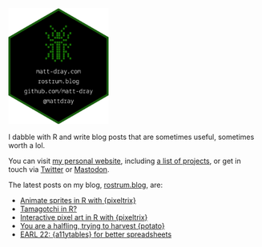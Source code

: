 <img src="https://raw.githubusercontent.com/matt-dray/stickers/master/output/business_hex.png" width=200>

I dabble with R and write blog posts that are sometimes useful, sometimes worth a lol.

You can visit [my personal website](https://www.matt-dray.com/), including [a list of projects](https://matt-dray.github.io/projects/), or get in touch via [Twitter](https://twitter.com/mattdray) or <a rel="me" href="https://fosstodon.org/@mattdray">Mastodon</a>.

The latest posts on my blog, [rostrum.blog](https://www.rostrum.blog/), are:

<!-- BLOG-POST-LIST:START -->
- [Animate sprites in R with {pixeltrix}](https://www.rostrum.blog/2022/12/11/pixeltrix-animate/)
- [Tamagotchi in R?](https://www.rostrum.blog/2022/11/13/tamrgo/)
- [Interactive pixel art in R with {pixeltrix}](https://www.rostrum.blog/2022/09/24/pixeltrix/)
- [You are a halfling, trying to harvest {potato}](https://www.rostrum.blog/2022/09/13/potato/)
- [EARL 22: {a11ytables} for better spreadsheets](https://www.rostrum.blog/2022/09/07/earl22/)
<!-- BLOG-POST-LIST:END -->
